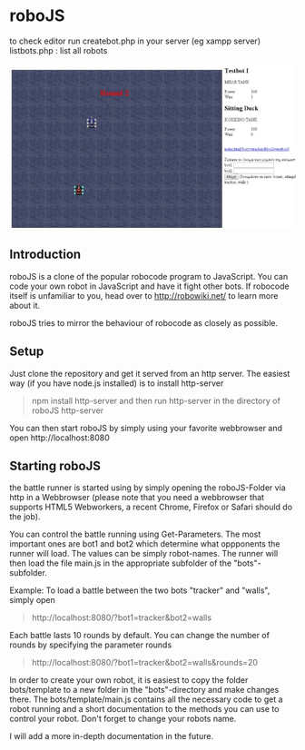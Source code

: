 # roboJS
to check editor run createbot.php in your server (eg xampp server)
listbots.php : list all robots

<img src=robojs-jeick-gr_screenshot.jpg >

## Introduction
roboJS is a clone of the popular robocode program to JavaScript. You can code your own robot in JavaScript and have it fight other bots. If robocode itself is unfamiliar to you, head over to http://robowiki.net/ to learn more about it.

roboJS tries to mirror the behaviour of robocode as closely as possible.

## Setup
Just clone the repository and get it served from an http server. The easiest way (if you have node.js installed) is to install http-server
> npm install http-server
and then run http-server in the directory of roboJS
> http-server

You can then start roboJS by simply using your favorite webbrowser and open http://localhost:8080

## Starting roboJS
the battle runner is started using by simply opening the roboJS-Folder via http in a Webbrowser (please note that you need a webbrowser that supports HTML5 Webworkers, a recent Chrome, Firefox or Safari should do the job).

You can control the battle running using Get-Parameters. The most important ones are bot1 and bot2 which determine what oppponents the runner will load. The values can be simply robot-names. The runner will then load the file main.js in the appropriate subfolder of the "bots"-subfolder.

Example:
To load a battle between the two bots "tracker" and "walls", simply open

> http://localhost:8080/?bot1=tracker&bot2=walls

Each battle lasts 10 rounds by default. You can change the number of rounds by specifying the parameter rounds

> http://localhost:8080/?bot1=tracker&bot2=walls&rounds=20

In order to create your own robot, it is easiest to copy the folder bots/template to a new folder in the "bots"-directory and make changes there. The bots/template/main.js contains all the necessary code to get a robot running and a short documentation to the methods you can use to control your robot. Don't forget to change your robots name.

I will add a more in-depth documentation in the future.
